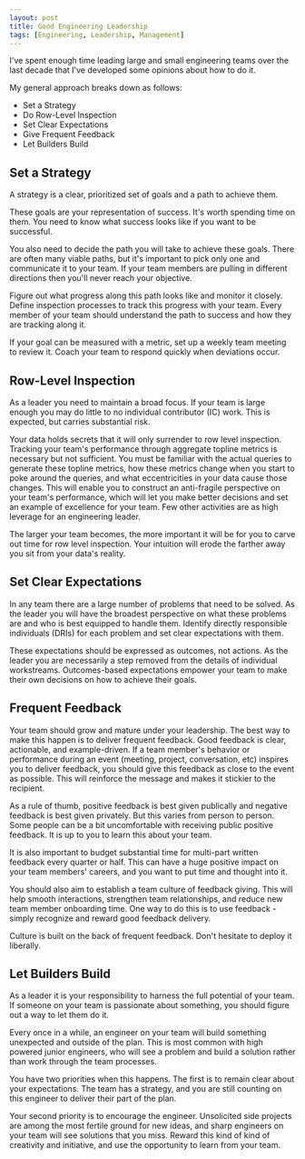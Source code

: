 ```yaml
---
layout: post
title: Good Engineering Leadership
tags: [Engineering, Leadership, Management]
---
```

<script> 
  (function(i,s,o,g,r,a,m){i['GoogleAnalyticsObject']=r;i[r]=i[r]||function(){
  (i[r].q=i[r].q||[]).push(arguments)},i[r].l=1*new Date();a=s.createElement(o),
  m=s.getElementsByTagName(o)[0];a.async=1;a.src=g;m.parentNode.insertBefore(a,m)
  })(window,document,'script','https://www.google-analytics.com/analytics.js','ga');

  ga('create', 'UA-82391879-1', 'auto');
  ga('send', 'pageview');

</script>

I've spent enough time leading large and small engineering teams over the last decade that I've developed some opinions about how to do it. 

My general approach breaks down as follows:
- Set a Strategy
- Do Row-Level Inspection
- Set Clear Expectations
- Give Frequent Feedback
- Let Builders Build


## Set a Strategy
A strategy is a clear, prioritized set of goals and a path to achieve them.

These goals are your representation of success. It's worth spending time on them. You need to know what success looks like if you want to be successful.

You also need to decide the path you will take to achieve these goals. There are often many viable paths, but it's important to pick only one and communicate it to your team. If your team members are pulling in different directions then you'll never reach your objective.

Figure out what progress along this path looks like and monitor it closely. Define inspection processes to track this progress with your team. Every member of your team should understand the path to success and how they are tracking along it.

If your goal can be measured with a metric, set up a weekly team meeting to review it. Coach your team to respond quickly when deviations occur.

## Row-Level Inspection
As a leader you need to maintain a broad focus. If your team is large enough you may do little to no individual contributor (IC) work. This is expected, but carries substantial risk.

Your data holds secrets that it will only surrender to row level inspection. Tracking your team's performance through aggregate topline metrics is necessary but not sufficient. You must be familiar with the actual queries to generate these topline metrics, how these metrics change when you start to poke around the queries, and what eccentricities in your data cause those changes. This will enable you to construct an anti-fragile perspective on your team's performance, which will let you make better decisions and set an example of excellence for your team. Few other activities are as high leverage for an engineering leader.

The larger your team becomes, the more important it will be for you to carve out time for row level inspection. Your intuition will erode the farther away you sit from your data's reality. 


## Set Clear Expectations

In any team there are a large number of problems that need to be solved. As the leader you will have the broadest perspective on what these problems are and who is best equipped to handle them. Identify directly responsible individuals (DRIs) for each problem and set clear expectations with them. 

These expectations should be expressed as outcomes, not actions. As the leader you are necessarily a step removed from the details of individual workstreams. Outcomes-based expectations empower your team to make their own decisions on how to achieve their goals.


## Frequent Feedback
Your team should grow and mature under your leadership. The best way to make this happen is to deliver frequent feedback. Good feedback is clear, actionable, and example-driven. If a team member's behavior or performance during an event (meeting, project, conversation, etc) inspires you to deliver feedback, you should give this feedback as close to the event as possible. This will reinforce the message and makes it stickier to the recipient.

As a rule of thumb, positive feedback is best given publically and negative feedback is best given privately. But this varies from person to person. Some people can be a bit uncomfortable with receiving public positive feedback. It is up to you to learn this about your team.

It is also important to budget substantial time for multi-part written feedback every quarter or half. This can have a huge positive impact on your team members' careers, and you want to put time and thought into it. 

You should also aim to establish a team culture of feedback giving. This will help smooth interactions, strengthen team relationships, and reduce new team member onboarding time. One way to do this is to use feedback - simply recognize and reward good feedback delivery. 

Culture is built on the back of frequent feedback. Don't hesitate to deploy it liberally.


## Let Builders Build
As a leader it is your responsibility to harness the full potential of your team. If someone on your team is passionate about something, you should figure out a way to let them do it.

Every once in a while, an engineer on your team will build something unexpected and outside of the plan. This is most common with high powered junior engineers, who will see a problem and build a solution rather than work through the team processes. 

You have two priorities when this happens. The first is to remain clear about your expectations. The team has a strategy, and you are still counting on this engineer to deliver their part of the plan. 

Your second priority is to encourage the engineer. Unsolicited side projects are among the most fertile ground for new ideas, and sharp engineers on your team will see solutions that you miss. Reward this kind of kind of creativity and initiative, and use the opportunity to learn from your team.




<!-- However, don't lose sight of your strategy. Your team members abilities and passions should further the goals of the team, not distract them. -->



<!-- Have clear top goals (metrics, behaviors, deliverables) and their relative priorities 
Have a clear picture of how these goals will be achieved (strategy)
Know what progress towards these goals looks like - stand up the inspection tools and processes to track this progress


the last several years leading large and small teams in a variety of different organizations. 

 -->
<!-- Well specified outcomes are measurable or binary... -->


<!-- 
For each problem you need to clearly identify a directly responsible individual (DRI), and communicate this broadly. 


You know the role that everyone needs to play for the team to be successful. Communicate this expectation clearly to every person on the team. No team member will have the same broad perspective that you have. Use this 

Have a clear picture of what everyone needs to deliver to achieve these goals
Communicate this expectation clearly to each person on the team
Express expectations as outcomes, not actions -->



<!-- 
Clear, actionable, example-driven
Delivered as close to the event as possible
Positive feedback in public, negative feedback in private
Budget time for quarterly feedback writing, reward and congratulate good feedback delivery -->

<!--  is critical that you understand your data as well as most members of your team. You don't
As an engineering team leader, thre is likely a data source tht

There are metrics that your team is responsible for
IF

Every EM and TL look at row-level event data every quarter. This is the highest leverage IC-adjacent activity
 -->


<!-- Often what the engineer built might be different from what you think is most important for them to be working on. This is

 It can be te

Some engineers are better at building than leading. Other engineers simply love to build and spend their evenings and weekends doing it for free. 


-->






